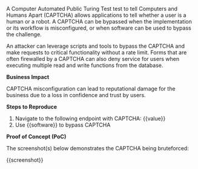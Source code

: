 A Computer Automated Public Turing Test test to tell Computers and Humans Apart (CAPTCHA) allows applications to tell whether a user is a human or a robot. A CAPTCHA can be bypassed when the implementation or its workflow is misconfigured, or when software can be used to bypass the challenge.

An attacker can leverage scripts and tools to bypass the CAPTCHA and make requests to critical functionality without a rate limit. Forms that are often firewalled by a CAPTCHA can also deny service for users when executing multiple read and write functions from the database.

**Business Impact**

CAPTCHA misconfiguration can lead to reputational damage for the business due to a loss in confidence and trust by users.

**Steps to Reproduce**

1. Navigate to the following endpoint with CAPTCHA: {{value}}
1. Use {{software}} to bypass CAPTCHA

**Proof of Concept (PoC)**

The screenshot(s) below demonstrates the CAPTCHA being bruteforced:

{{screenshot}}
